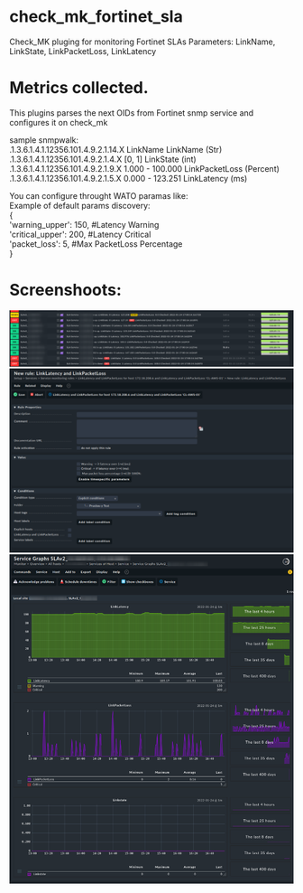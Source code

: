 # check_mk_fortinet_sla
Check_MK pluging for monitoring Fortinet SLAs Parameters: LinkName, LinkState, LinkPacketLoss, LinkLatency


# Metrics collected.
This plugins parses the next OIDs from Fortinet snmp service and configures it on check_mk

sample snmpwalk: <br /> 
 .1.3.6.1.4.1.12356.101.4.9.2.1.14.X 	LinkName    		LinkName (Str) <br /> 
 .1.3.6.1.4.1.12356.101.4.9.2.1.4.X 	[0, 1]    		LinkState (int) <br /> 
 .1.3.6.1.4.1.12356.101.4.9.2.1.9.X 	1.000 - 100.000 	LinkPacketLoss (Percent) <br /> 
 .1.3.6.1.4.1.12356.101.4.9.2.1.5.X    0.000 - 123.251		LinkLatency (ms) <br /> 


You can configure throught WATO paramas like: <br /> 
Example of default params discovery: <br /> 
{ <br /> 
        'warning_upper': 150,  #Latency Warning <br /> 
        'critical_upper': 200, #Latency Critical <br />
        'packet_loss': 5, #Max PacketLoss Percentage <br /> 
} <br /> 

# Screenshoots:
![Services](https://github.com/martinmartossimon/check_mk_fortinet_sla/blob/main/images/services_view.png)
![WATO](https://github.com/martinmartossimon/check_mk_fortinet_sla/blob/main/images/wato_setup.png)
![graphs](https://github.com/martinmartossimon/check_mk_fortinet_sla/blob/main/images/graphs.png)
